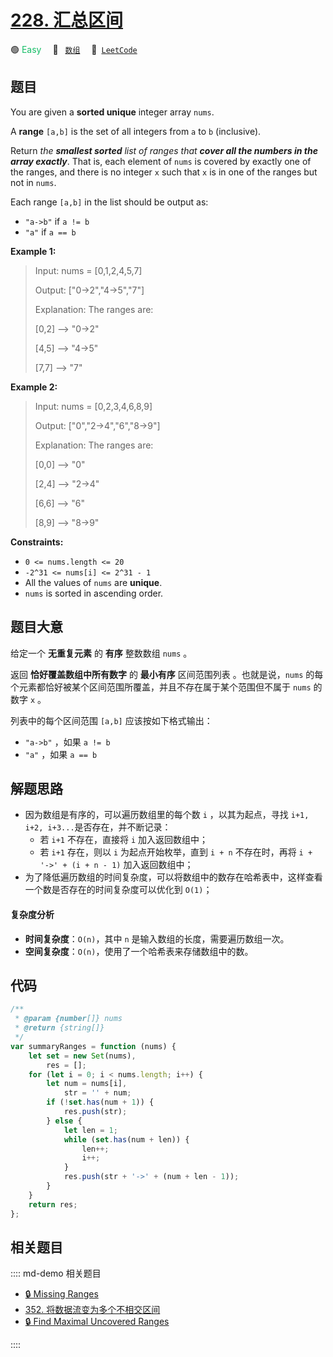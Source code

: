 # [228. 汇总区间](https://leetcode.com/problems/summary-ranges)

🟢 <font color=#15bd66>Easy</font>&emsp; 🔖&ensp; [`数组`](/leetcode/outline/tag/array.md)&emsp; 🔗&ensp;[`LeetCode`](https://leetcode.com/problems/summary-ranges/)

## 题目

You are given a **sorted unique** integer array `nums`.

A **range** `[a,b]` is the set of all integers from `a` to `b` (inclusive).

Return _the **smallest sorted** list of ranges that **cover all the numbers in
the array exactly**_. That is, each element of `nums` is covered by exactly
one of the ranges, and there is no integer `x` such that `x` is in one of the
ranges but not in `nums`.

Each range `[a,b]` in the list should be output as:

- `"a->b"` if `a != b`
- `"a"` if `a == b`

**Example 1:**

> Input: nums = [0,1,2,4,5,7]
>
> Output: ["0->2","4->5","7"]
>
> Explanation: The ranges are:
>
> [0,2] --> "0->2"
>
> [4,5] --> "4->5"
>
> [7,7] --> "7"

**Example 2:**

> Input: nums = [0,2,3,4,6,8,9]
>
> Output: ["0","2->4","6","8->9"]
>
> Explanation: The ranges are:
>
> [0,0] --> "0"
>
> [2,4] --> "2->4"
>
> [6,6] --> "6"
>
> [8,9] --> "8->9"

**Constraints:**

- `0 <= nums.length <= 20`
- `-2^31 <= nums[i] <= 2^31 - 1`
- All the values of `nums` are **unique**.
- `nums` is sorted in ascending order.

## 题目大意

给定一个 **无重复元素** 的 **有序** 整数数组 `nums` 。

返回 **恰好覆盖数组中所有数字** 的 **最小有序** 区间范围列表 。也就是说，`nums` 的每个元素都恰好被某个区间范围所覆盖，并且不存在属于某个范围但不属于 `nums` 的数字 `x` 。

列表中的每个区间范围 `[a,b]` 应该按如下格式输出：

- `"a->b"` ，如果 `a != b`
- `"a"` ，如果 `a == b`

## 解题思路

- 因为数组是有序的，可以遍历数组里的每个数 `i` ，以其为起点，寻找 `i+1, i+2, i+3...`是否存在，并不断记录：
  - 若 `i+1` 不存在，直接将 `i` 加入返回数组中；
  - 若 `i+1` 存在，则以 `i` 为起点开始枚举，直到 `i + n` 不存在时，再将 `i + '->' + (i + n - 1)` 加入返回数组中；
- 为了降低遍历数组的时间复杂度，可以将数组中的数存在哈希表中，这样查看一个数是否存在的时间复杂度可以优化到 `O(1)`；

#### 复杂度分析

- **时间复杂度**：`O(n)`，其中 `n` 是输入数组的长度，需要遍历数组一次。
- **空间复杂度**：`O(n)`，使用了一个哈希表来存储数组中的数。

## 代码

```javascript
/**
 * @param {number[]} nums
 * @return {string[]}
 */
var summaryRanges = function (nums) {
	let set = new Set(nums),
		res = [];
	for (let i = 0; i < nums.length; i++) {
		let num = nums[i],
			str = '' + num;
		if (!set.has(num + 1)) {
			res.push(str);
		} else {
			let len = 1;
			while (set.has(num + len)) {
				len++;
				i++;
			}
			res.push(str + '->' + (num + len - 1));
		}
	}
	return res;
};
```

## 相关题目

:::: md-demo 相关题目

- [🔒 Missing Ranges](https://leetcode.com/problems/missing-ranges)
- [352. 将数据流变为多个不相交区间](https://leetcode.com/problems/data-stream-as-disjoint-intervals)
- [🔒 Find Maximal Uncovered Ranges](https://leetcode.com/problems/find-maximal-uncovered-ranges)

::::
